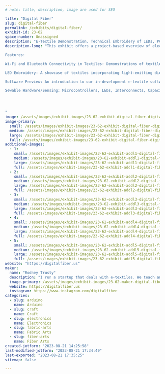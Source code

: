 ```yaml
---
# note: title, description, image are used for SEO

title: "Digital Fiber"
slug: digital-fiber
permalink: /exhibits/digital-fiber/
exhibit-id: 23-62
space-number: Unassigned
description: "E-Textile Demonstration. Technical Embroidery of LEDs, PCBs, and Sensors."
description-long: "This exhibit offers a project-based overview of electronic textiles, particularly in the domain of technical embroidery.

Features:

Wi-Fi and Bluetooth Connectivity in Textiles: Demonstrations of textiles integrated with connectivity modules, providing insights into the capabilities and potential applications of interconnected fabrics.

LED Embroidery: A showcase of textiles incorporating light-emitting diodes within the fabric in a way that is durable and machine wash resistant.

Software Preview: An introduction to our in-development e-textile software. While not in its finalized state, this software provides tools and interfaces tailored for designing and programming e-textiles.

Sewable Hardware/Sensing: Microcontrollers, LEDs, Interconnects, Capacitive touch, Pressure Sensing




"
image: /assets/images/exhibit-images/23-62-exhibit-digital-fiber-digitalfiberpanel-large.PNG
image-primary: 
  small: /assets/images/exhibit-images/23-62-exhibit-digital-fiber-digitalfiberpanel-small.PNG
  medium: /assets/images/exhibit-images/23-62-exhibit-digital-fiber-digitalfiberpanel-medium.PNG
  large: /assets/images/exhibit-images/23-62-exhibit-digital-fiber-digitalfiberpanel-large.PNG
  full: /assets/images/exhibit-images/23-62-exhibit-digital-fiber-digitalfiberpanel-full.PNG
additional-images: 
  - 1:
    small: /assets/images/exhibit-images/23-62-exhibit-addl1-digital-fiber-20230814-205917-small.jpg
    medium: /assets/images/exhibit-images/23-62-exhibit-addl1-digital-fiber-20230814-205917-medium.jpg
    large: /assets/images/exhibit-images/23-62-exhibit-addl1-digital-fiber-20230814-205917-large.jpg
    full: /assets/images/exhibit-images/23-62-exhibit-addl1-digital-fiber-20230814-205917-full.jpg
  - 2:
    small: /assets/images/exhibit-images/23-62-exhibit-addl2-digital-fiber-20230814-210047-small.jpg
    medium: /assets/images/exhibit-images/23-62-exhibit-addl2-digital-fiber-20230814-210047-medium.jpg
    large: /assets/images/exhibit-images/23-62-exhibit-addl2-digital-fiber-20230814-210047-large.jpg
    full: /assets/images/exhibit-images/23-62-exhibit-addl2-digital-fiber-20230814-210047-full.jpg
  - 3:
    small: /assets/images/exhibit-images/23-62-exhibit-addl3-digital-fiber-20230814-221120-small.jpg
    medium: /assets/images/exhibit-images/23-62-exhibit-addl3-digital-fiber-20230814-221120-medium.jpg
    large: /assets/images/exhibit-images/23-62-exhibit-addl3-digital-fiber-20230814-221120-large.jpg
    full: /assets/images/exhibit-images/23-62-exhibit-addl3-digital-fiber-20230814-221120-full.jpg
  - 4:
    small: /assets/images/exhibit-images/23-62-exhibit-addl4-digital-fiber-20230814-221417-small.jpg
    medium: /assets/images/exhibit-images/23-62-exhibit-addl4-digital-fiber-20230814-221417-medium.jpg
    large: /assets/images/exhibit-images/23-62-exhibit-addl4-digital-fiber-20230814-221417-large.jpg
    full: /assets/images/exhibit-images/23-62-exhibit-addl4-digital-fiber-20230814-221417-full.jpg
  - 5:
    small: /assets/images/exhibit-images/23-62-exhibit-addl5-digital-fiber-20230814-222220-small.jpg
    medium: /assets/images/exhibit-images/23-62-exhibit-addl5-digital-fiber-20230814-222220-medium.jpg
    large: /assets/images/exhibit-images/23-62-exhibit-addl5-digital-fiber-20230814-222220-large.jpg
    full: /assets/images/exhibit-images/23-62-exhibit-addl5-digital-fiber-20230814-222220-full.jpg
website: "https://digitalfiber.us"
maker: 
  name: "Rodney Trusty"
  description: "I run a startup that deals with e-textiles. We teach and offer software/hardware tools for e-textiles. These tools help engineers easily add electronics and sensors to fabrics in a dependable and washable manner."
  image-primary: /assets/images/exhibit-images/23-62-maker-digital-fiber-18-digitalfiberpanel-2600-medium.PNG
  website: https://digitalfiber.us
  instagram: https://www.instagram.com/digitalfiber
categories: 
  - slug: arduino
    name: Arduino
  - slug: craft
    name: Craft
  - slug: electronics
    name: Electronics
  - slug: fabric-arts
    name: Fabric Arts
  - slug: fiber-arts
    name: Fiber Arts
created-jotform: "2023-08-21 14:25:58"
last-modified-jotform: "2023-08-21 17:34:49"
last-exported: "2023-08-21 17:35:25"
sitemap: false

---
```


